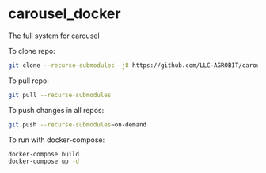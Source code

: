 # carousel_docker
The full system for carousel

To clone repo:
```bash
git clone --recurse-submodules -j8 https://github.com/LLC-AGROBIT/carousel_docker
```

To pull repo:
```bash
git pull --recurse-submodules
```

To push changes in all repos:
```bash
git push --recurse-submodules=on-demand
```

To run with docker-compose:
``` bash
docker-compose build
docker-compose up -d
``` 